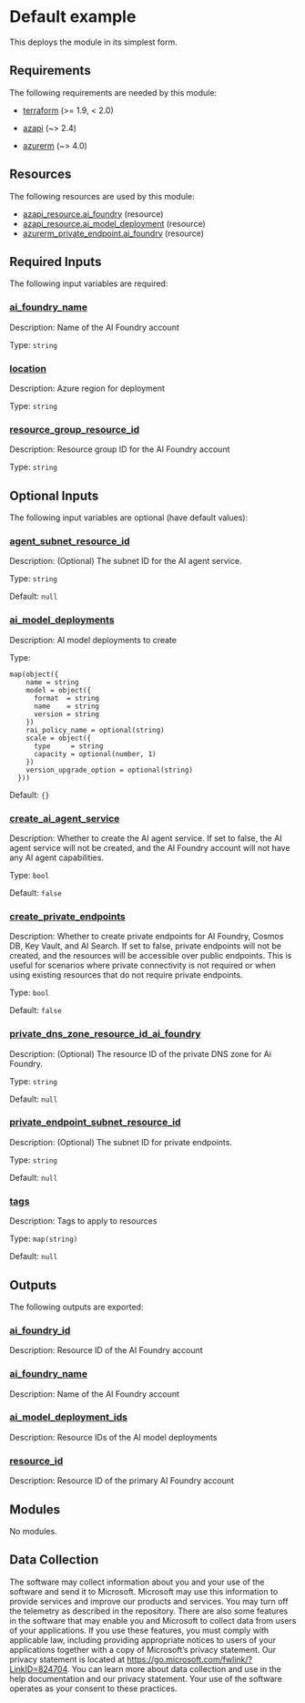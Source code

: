 <!-- BEGIN_TF_DOCS -->
# Default example

This deploys the module in its simplest form.

<!-- markdownlint-disable MD033 -->
## Requirements

The following requirements are needed by this module:

- <a name="requirement_terraform"></a> [terraform](#requirement\_terraform) (>= 1.9, < 2.0)

- <a name="requirement_azapi"></a> [azapi](#requirement\_azapi) (~> 2.4)

- <a name="requirement_azurerm"></a> [azurerm](#requirement\_azurerm) (~> 4.0)

## Resources

The following resources are used by this module:

- [azapi_resource.ai_foundry](https://registry.terraform.io/providers/Azure/azapi/latest/docs/resources/resource) (resource)
- [azapi_resource.ai_model_deployment](https://registry.terraform.io/providers/Azure/azapi/latest/docs/resources/resource) (resource)
- [azurerm_private_endpoint.ai_foundry](https://registry.terraform.io/providers/hashicorp/azurerm/latest/docs/resources/private_endpoint) (resource)

<!-- markdownlint-disable MD013 -->
## Required Inputs

The following input variables are required:

### <a name="input_ai_foundry_name"></a> [ai\_foundry\_name](#input\_ai\_foundry\_name)

Description: Name of the AI Foundry account

Type: `string`

### <a name="input_location"></a> [location](#input\_location)

Description: Azure region for deployment

Type: `string`

### <a name="input_resource_group_resource_id"></a> [resource\_group\_resource\_id](#input\_resource\_group\_resource\_id)

Description: Resource group ID for the AI Foundry account

Type: `string`

## Optional Inputs

The following input variables are optional (have default values):

### <a name="input_agent_subnet_resource_id"></a> [agent\_subnet\_resource\_id](#input\_agent\_subnet\_resource\_id)

Description: (Optional) The subnet ID for the AI agent service.

Type: `string`

Default: `null`

### <a name="input_ai_model_deployments"></a> [ai\_model\_deployments](#input\_ai\_model\_deployments)

Description: AI model deployments to create

Type:

```hcl
map(object({
    name = string
    model = object({
      format  = string
      name    = string
      version = string
    })
    rai_policy_name = optional(string)
    scale = object({
      type     = string
      capacity = optional(number, 1)
    })
    version_upgrade_option = optional(string)
  }))
```

Default: `{}`

### <a name="input_create_ai_agent_service"></a> [create\_ai\_agent\_service](#input\_create\_ai\_agent\_service)

Description: Whether to create the AI agent service. If set to false, the AI agent service will not be created, and the AI Foundry account will not have any AI agent capabilities.

Type: `bool`

Default: `false`

### <a name="input_create_private_endpoints"></a> [create\_private\_endpoints](#input\_create\_private\_endpoints)

Description: Whether to create private endpoints for AI Foundry, Cosmos DB, Key Vault, and AI Search. If set to false, private endpoints will not be created, and the resources will be accessible over public endpoints. This is useful for scenarios where private connectivity is not required or when using existing resources that do not require private endpoints.

Type: `bool`

Default: `false`

### <a name="input_private_dns_zone_resource_id_ai_foundry"></a> [private\_dns\_zone\_resource\_id\_ai\_foundry](#input\_private\_dns\_zone\_resource\_id\_ai\_foundry)

Description: (Optional) The resource ID of the private DNS zone for Ai Foundry.

Type: `string`

Default: `null`

### <a name="input_private_endpoint_subnet_resource_id"></a> [private\_endpoint\_subnet\_resource\_id](#input\_private\_endpoint\_subnet\_resource\_id)

Description: (Optional) The subnet ID for private endpoints.

Type: `string`

Default: `null`

### <a name="input_tags"></a> [tags](#input\_tags)

Description: Tags to apply to resources

Type: `map(string)`

Default: `null`

## Outputs

The following outputs are exported:

### <a name="output_ai_foundry_id"></a> [ai\_foundry\_id](#output\_ai\_foundry\_id)

Description: Resource ID of the AI Foundry account

### <a name="output_ai_foundry_name"></a> [ai\_foundry\_name](#output\_ai\_foundry\_name)

Description: Name of the AI Foundry account

### <a name="output_ai_model_deployment_ids"></a> [ai\_model\_deployment\_ids](#output\_ai\_model\_deployment\_ids)

Description: Resource IDs of the AI model deployments

### <a name="output_resource_id"></a> [resource\_id](#output\_resource\_id)

Description: Resource ID of the primary AI Foundry account

## Modules

No modules.

<!-- markdownlint-disable-next-line MD041 -->
## Data Collection

The software may collect information about you and your use of the software and send it to Microsoft. Microsoft may use this information to provide services and improve our products and services. You may turn off the telemetry as described in the repository. There are also some features in the software that may enable you and Microsoft to collect data from users of your applications. If you use these features, you must comply with applicable law, including providing appropriate notices to users of your applications together with a copy of Microsoft’s privacy statement. Our privacy statement is located at <https://go.microsoft.com/fwlink/?LinkID=824704>. You can learn more about data collection and use in the help documentation and our privacy statement. Your use of the software operates as your consent to these practices.
<!-- END_TF_DOCS -->